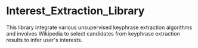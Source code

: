# Interest_Extraction_Library

This library integrate various unsupervised keyphrase extraction 
algorithms and involves Wikipedia to select candidates from  keyphrase extraction results to infer user's interests.
